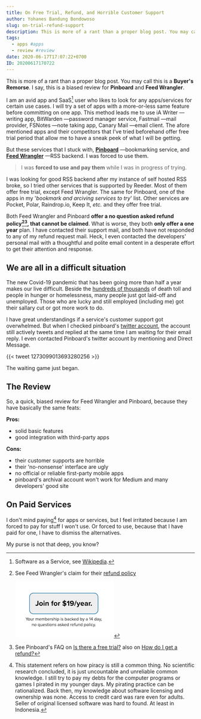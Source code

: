 ```yaml
---
title: On Free Trial, Refund, and Horrible Customer Support
author: Yohanes Bandung Bondowoso
slug: on-trial-refund-support
description: This is more of a rant than a proper blog post. You may call this is a "Buyer’s Remorse". I say, this is a biased review for <strong>Pinboard</strong> and <strong>Feed Wrangler</strong>.<br>I am forced to use those services because of their inactive customer support and unreliable refund policy.
tags:
  - apps #apps
  - review #review
date: 2020-06-17T17:07:22+0700
ID: 20200617170722
---
```


This is more of a rant than a proper blog post. You may call this is a **Buyer's Remorse**. I say, this is a biased review for **Pinboard** and **Feed Wrangler**.

I am an avid app and SaaS[^1] user who likes to look for any apps/services for certain use cases. I will try a set of apps with a more-or-less same feature before committing on one app. This method leads me to use iA Writer —writing app, BitWarden —password manager service, Fastmail —mail provider, FSNotes —note taking app, Canary Mail —email client. The afore mentioned apps and their competitors that I've tried beforehand offer free trial period that allow me to have a sneak peek of what I will be getting.

But these services that I stuck with, [**Pinboard**](https://pinboard.in) —bookmarking service, and [**Feed Wrangler**](https://feedwrangler.net) —RSS backend. I was forced to use them.

> I was **forced to use and pay them** while I was in progress of trying.

I was looking for good RSS backend after my instance of self hosted RSS broke, so I tried other services that is supported by Reeder. Most of them offer free trial, except Feed Wrangler. The same for Pinboard, one of the apps in my '_bookmark and arciving services to try_' list. Other services are Pocket, Polar, Raindrop.io, Keep It, _etc._ and they offer free trial.

Both Feed Wrangler and Pinboard **offer a no question asked refund policy[^2][^3], that cannot be claimed**. What is worse, they both **only offer a one year** plan. I have contacted their support mail, and both have not responded to any of my refund request mail. Heck, I even contacted the developers' personal mail with a thoughtful and polite email content in a desperate effort to get their attention and response.


## We are all in a difficult situation

The new Covid-19 pandemic that has been going more than half a year makes our live difficult. Beside the [hundreds of thousands](https://www.worldometers.info/coronavirus/coronavirus-death-toll/) of death toll and people in hunger or homelessness, many people just got laid-off and unemployed. Those who are lucky and still employed (including me) got their sallary cut or got more work to do.

I have great understandings if a service's customer support got overwhelmed. But when I checked pinboard's [twitter account](https://twitter.com/pinboard), the account still actively tweets and replied at the same time I am waiting for their email reply. I even contacted Pinboard's twitter account by mentioning and Direct Message.

{{< tweet 1273099013693280256 >}}

The waiting game just began.

## The Review

So, a quick, biased review for Feed Wrangler and Pinboard, because they have basically the same feats:

**Pros:**
- solid basic features
- good integration with third-party apps

**Cons:**
- their customer supports are horrible
- their 'no-nonsense' interface are ugly
- no official or reliable first-party mobile apps
- pinboard's archival account won't work for Medium and many developers' good site


## On Paid Services

I don't mind paying[^4] for apps or services, but I feel irritated because I am forced to pay for stuff I won't use. Or forced to use, because that I have paid for one, I have to dismiss the alternatives.

My purse is not that deep, you know?



[^1]: Software as a Service, see [Wikipedia](https://en.wikipedia.org/wiki/Software_as_a_service).
[^2]: See Feed Wrangler's claim for their [refund policy](http://archive.is/kljHb "Link to archived feed wrangler landing page")

      ![](feed-wrangler.png)
[^3]: See Pinboard's FAQ on [Is there a free trial?](http://archive.is/hXgBr#free_trial "Link to archived pinboard faq page") also on [How do I get a refund?](http://archive.is/hXgBr#refund "Link to archived pinboard faq page")
[^4]: This statement refers on how piracy is still a common thing. No scientific research concluded, it is just uncountable and unreliable common knowledge. I still try to pay my debts for the computer programs or games I pirated in my younger days. My pirating practice can be rationalized. Back then, my knowledge about software licensing and ownership was none. Access to credit card was rare even for adults. Seller of original licensed software was hard to found. At least in Indonesia.
